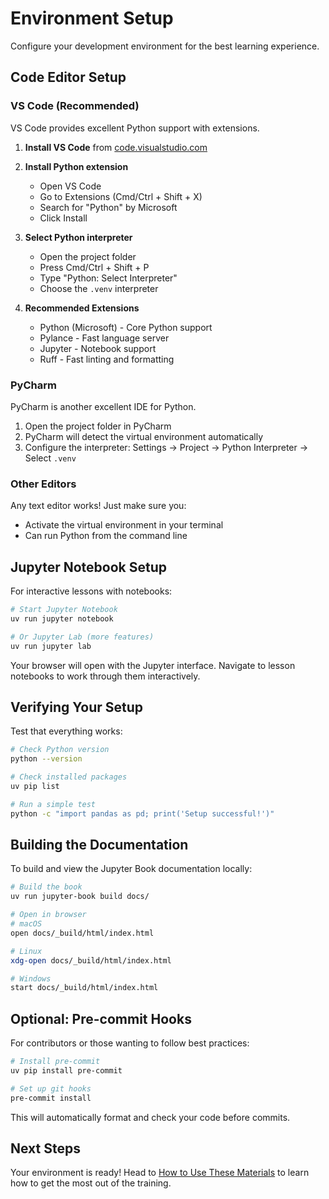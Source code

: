 # Environment Setup

Configure your development environment for the best learning experience.

## Code Editor Setup

### VS Code (Recommended)

VS Code provides excellent Python support with extensions.

1. **Install VS Code** from [code.visualstudio.com](https://code.visualstudio.com/)

2. **Install Python extension**
   - Open VS Code
   - Go to Extensions (Cmd/Ctrl + Shift + X)
   - Search for "Python" by Microsoft
   - Click Install

3. **Select Python interpreter**
   - Open the project folder
   - Press Cmd/Ctrl + Shift + P
   - Type "Python: Select Interpreter"
   - Choose the `.venv` interpreter

4. **Recommended Extensions**
   - Python (Microsoft) - Core Python support
   - Pylance - Fast language server
   - Jupyter - Notebook support
   - Ruff - Fast linting and formatting

### PyCharm

PyCharm is another excellent IDE for Python.

1. Open the project folder in PyCharm
2. PyCharm will detect the virtual environment automatically
3. Configure the interpreter: Settings → Project → Python Interpreter → Select `.venv`

### Other Editors

Any text editor works! Just make sure you:
- Activate the virtual environment in your terminal
- Can run Python from the command line

## Jupyter Notebook Setup

For interactive lessons with notebooks:

```bash
# Start Jupyter Notebook
uv run jupyter notebook

# Or Jupyter Lab (more features)
uv run jupyter lab
```

Your browser will open with the Jupyter interface. Navigate to lesson notebooks to work through them interactively.

## Verifying Your Setup

Test that everything works:

```bash
# Check Python version
python --version

# Check installed packages
uv pip list

# Run a simple test
python -c "import pandas as pd; print('Setup successful!')"
```

## Building the Documentation

To build and view the Jupyter Book documentation locally:

```bash
# Build the book
uv run jupyter-book build docs/

# Open in browser
# macOS
open docs/_build/html/index.html

# Linux
xdg-open docs/_build/html/index.html

# Windows
start docs/_build/html/index.html
```

## Optional: Pre-commit Hooks

For contributors or those wanting to follow best practices:

```bash
# Install pre-commit
uv pip install pre-commit

# Set up git hooks
pre-commit install
```

This will automatically format and check your code before commits.

## Next Steps

Your environment is ready! Head to [How to Use These Materials](how-to-use) to learn how to get the most out of the training.
